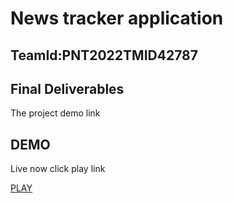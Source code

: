

# News tracker application
## TeamId:PNT2022TMID42787
## Final Deliverables
The project demo link 
## DEMO
Live now click play link

[PLAY](https://drive.google.com/file/d/1Yg8E4E0wevKlq2W8LqPEweFqHRvgfmRE/view)

  

  

